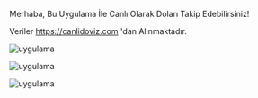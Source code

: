 Merhaba, Bu Uygulama İle Canlı Olarak Doları Takip Edebilirsiniz!

Veriler https://canlidoviz.com 'dan Alınmaktadır.


![uygulama](https://image.prntscr.com/image/woVqyJ8ETjGN2YBrDzcSGA.png)

![uygulama](https://image.prntscr.com/image/1A71Vm1qQzWXmXpfiR8XsA.png)

![uygulama](https://image.prntscr.com/image/lciAUwJrQrO65wM1bhxrvg.png)
